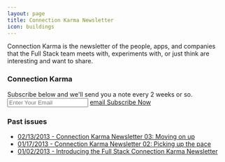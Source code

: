 ```yaml
---
layout: page
title: Connection Karma Newsletter
icon: buildings
---
```

Connection Karma is the newsletter of the people, apps, and companies that the Full Stack team meets with, experiments with, or just think are interesting and want to share.

<h3>Connection Karma</h3>
Subscribe below and we'll send you a note every 2 weeks or so.
<form action="http://fullstack.us6.list-manage1.com/subscribe/post?u=dc00cae7f39474b151101ccf3&amp;id=fc21ef9433" method="post" id="mc-embedded-subscribe-form" name="mc-embedded-subscribe-form" class="subscribe validate" target="_blank">
    <input type="email" name="EMAIL" class="required email" id="mce-EMAIL" placeholder="Enter Your Email" />  
    <input type="hidden" value="2" name="group[3273][2]" id="mce-group[3273]-3273-1" />          
    <a href="#" class="btn black subscribe-btn"><span class="ss-icon">email</span> Subscribe Now</a>
</form>

<h3>Past issues</h3>
<ul>
    <li><a href="http://us6.campaign-archive2.com/?u=dc00cae7f39474b151101ccf3&id=21544d1944" target="_blank">02/13/2013 - Connection Karma Newsletter 03: Moving on up</a></li>
    <li><a href="http://us6.campaign-archive2.com/?u=dc00cae7f39474b151101ccf3&id=a8ebf565dd" target="_blank">01/17/2013 - Connection Karma Newsletter 02: Picking up the pace</a></li>
    <li><a href="http://us6.campaign-archive2.com/?u=dc00cae7f39474b151101ccf3&id=02f4ce72b5" target="_blank">01/02/2013 - Introducing the Full Stack Connection Karma Newsletter</a></li>
</ul>